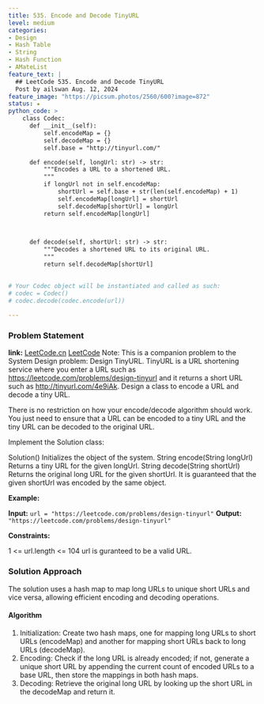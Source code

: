 ```yaml
---
title: 535. Encode and Decode TinyURL
level: medium
categories:
- Design
- Hash Table
- String
- Hash Function
- AMateList
feature_text: |
  ## LeetCode 535. Encode and Decode TinyURL
  Post by ailswan Aug. 12, 2024
feature_image: "https://picsum.photos/2560/600?image=872"
status: ★
python_code: >
    class Codec:
      def __init__(self):
          self.encodeMap = {}
          self.decodeMap = {}
          self.base = "http://tinyurl.com/"

      def encode(self, longUrl: str) -> str:
          """Encodes a URL to a shortened URL.
          """
          if longUrl not in self.encodeMap:
              shortUrl = self.base + str(len(self.encodeMap) + 1)
              self.encodeMap[longUrl] = shortUrl
              self.decodeMap[shortUrl] = longUrl
          return self.encodeMap[longUrl]

          

      def decode(self, shortUrl: str) -> str:
          """Decodes a shortened URL to its original URL.
          """
          return self.decodeMap[shortUrl]
          

# Your Codec object will be instantiated and called as such:
# codec = Codec()
# codec.decode(codec.encode(url))
 
---
```


### Problem Statement
**link:**
[LeetCode.cn](https://leetcode.cn/problems/encode-and-decode-tinyurl/)
[LeetCode](https://leetcode.com/encode-and-decode-tinyurl/)
Note: This is a companion problem to the System Design problem: Design TinyURL.
TinyURL is a URL shortening service where you enter a URL such as https://leetcode.com/problems/design-tinyurl and it returns a short URL such as http://tinyurl.com/4e9iAk. Design a class to encode a URL and decode a tiny URL.

There is no restriction on how your encode/decode algorithm should work. You just need to ensure that a URL can be encoded to a tiny URL and the tiny URL can be decoded to the original URL.

Implement the Solution class:

Solution() Initializes the object of the system.
String encode(String longUrl) Returns a tiny URL for the given longUrl.
String decode(String shortUrl) Returns the original long URL for the given shortUrl. It is guaranteed that the given shortUrl was encoded by the same object.
 

**Example:**

**Input:** `url = "https://leetcode.com/problems/design-tinyurl"`
**Output:** `"https://leetcode.com/problems/design-tinyurl"`

**Constraints:**

1 <= url.length <= 104
url is guranteed to be a valid URL.
 
### Solution Approach
The solution uses a hash map to map long URLs to unique short URLs and vice versa, allowing efficient encoding and decoding operations.

#### Algorithm
1. Initialization: Create two hash maps, one for mapping long URLs to short URLs (encodeMap) and another for mapping short URLs back to long URLs (decodeMap).
2. Encoding: Check if the long URL is already encoded; if not, generate a unique short URL by appending the current count of encoded URLs to a base URL, then store the mappings in both hash maps.
3. Decoding: Retrieve the original long URL by looking up the short URL in the decodeMap and return it.
